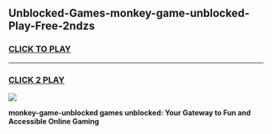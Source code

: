 
## Unblocked-Games-monkey-game-unblocked-Play-Free-2ndzs
<h3>
<a href="https://premium76.site?title=monkey-game-unblocked&ref=17A">CLICK TO PLAY</a></h3>
<hr>

<h3>
<a href="https://premium76.site?title=monkey-game-unblocked&ref=17A">CLICK 2 PLAY</a>
  
</h3>

<a href="https://premium76.site?title=monkey-game-unblocked&ref=17A"><img src="https://clearcache.store/games.png"></a>


**monkey-game-unblocked games unblocked: Your Gateway to Fun and Accessible Online Gaming**
